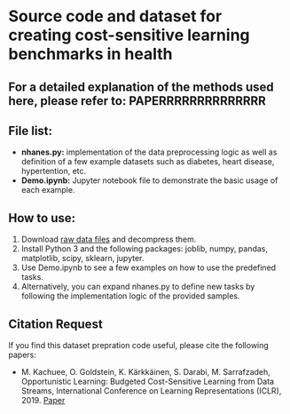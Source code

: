 # Source code and dataset for creating cost-sensitive learning benchmarks in health 

## For a detailed explanation of the methods used here, please refer to: PAPERRRRRRRRRRRRRR 


## File list:
- **nhanes.py:** implementation of the data preprocessing logic as well as definition of a few example datasets such as diabetes, heart disease, hypertention, etc.
- **Demo.ipynb:** Jupyter notebook file to demonstrate the basic usage of each example.



## How to use:
1) Download [raw data files](https://drive.google.com/file/d/1hFp7O747408D8t5442f0Sjit7wXKXI1z/view?usp=sharing) and decompress them.
2) Install Python 3 and the following packages: joblib, numpy, pandas, matplotlib, scipy, sklearn, jupyter.
3) Use Demo.ipynb to see a few examples on how to use the predefined tasks.
4) Alternatively, you can expand nhanes.py to define new tasks by following the implementation logic of the provided samples.

## Citation Request
If you find this dataset prepration code useful, please cite the following papers:

* M. Kachuee, O. Goldstein, K. Kärkkäinen, S. Darabi, M. Sarrafzadeh, Opportunistic Learning: Budgeted Cost-Sensitive Learning from Data Streams, International Conference on Learning Representations (ICLR), 2019. [Paper](https://openreview.net/forum?id=S1eOHo09KX)

